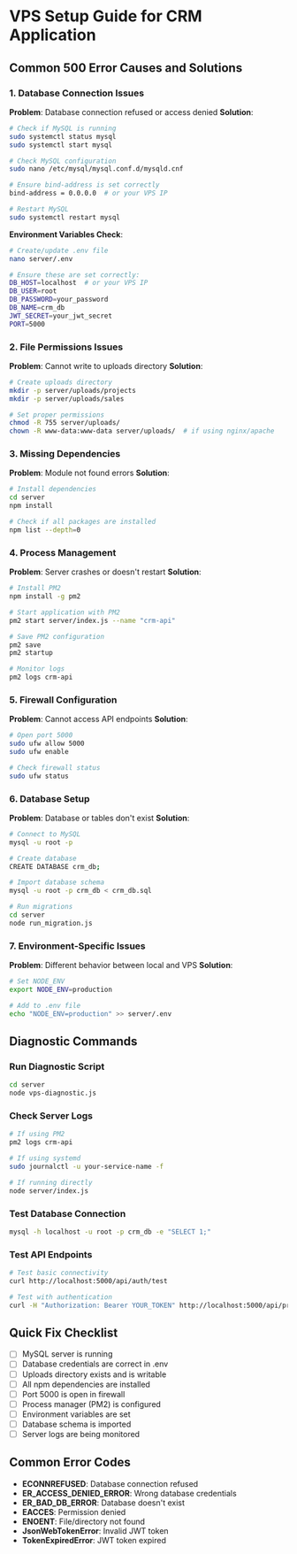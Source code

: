# VPS Setup Guide for CRM Application

## Common 500 Error Causes and Solutions

### 1. Database Connection Issues

**Problem**: Database connection refused or access denied
**Solution**: 
```bash
# Check if MySQL is running
sudo systemctl status mysql
sudo systemctl start mysql

# Check MySQL configuration
sudo nano /etc/mysql/mysql.conf.d/mysqld.cnf

# Ensure bind-address is set correctly
bind-address = 0.0.0.0  # or your VPS IP

# Restart MySQL
sudo systemctl restart mysql
```

**Environment Variables Check**:
```bash
# Create/update .env file
nano server/.env

# Ensure these are set correctly:
DB_HOST=localhost  # or your VPS IP
DB_USER=root
DB_PASSWORD=your_password
DB_NAME=crm_db
JWT_SECRET=your_jwt_secret
PORT=5000
```

### 2. File Permissions Issues

**Problem**: Cannot write to uploads directory
**Solution**:
```bash
# Create uploads directory
mkdir -p server/uploads/projects
mkdir -p server/uploads/sales

# Set proper permissions
chmod -R 755 server/uploads/
chown -R www-data:www-data server/uploads/  # if using nginx/apache
```

### 3. Missing Dependencies

**Problem**: Module not found errors
**Solution**:
```bash
# Install dependencies
cd server
npm install

# Check if all packages are installed
npm list --depth=0
```

### 4. Process Management

**Problem**: Server crashes or doesn't restart
**Solution**:
```bash
# Install PM2
npm install -g pm2

# Start application with PM2
pm2 start server/index.js --name "crm-api"

# Save PM2 configuration
pm2 save
pm2 startup

# Monitor logs
pm2 logs crm-api
```

### 5. Firewall Configuration

**Problem**: Cannot access API endpoints
**Solution**:
```bash
# Open port 5000
sudo ufw allow 5000
sudo ufw enable

# Check firewall status
sudo ufw status
```

### 6. Database Setup

**Problem**: Database or tables don't exist
**Solution**:
```bash
# Connect to MySQL
mysql -u root -p

# Create database
CREATE DATABASE crm_db;

# Import database schema
mysql -u root -p crm_db < crm_db.sql

# Run migrations
cd server
node run_migration.js
```

### 7. Environment-Specific Issues

**Problem**: Different behavior between local and VPS
**Solution**:
```bash
# Set NODE_ENV
export NODE_ENV=production

# Add to .env file
echo "NODE_ENV=production" >> server/.env
```

## Diagnostic Commands

### Run Diagnostic Script
```bash
cd server
node vps-diagnostic.js
```

### Check Server Logs
```bash
# If using PM2
pm2 logs crm-api

# If using systemd
sudo journalctl -u your-service-name -f

# If running directly
node server/index.js
```

### Test Database Connection
```bash
mysql -h localhost -u root -p crm_db -e "SELECT 1;"
```

### Test API Endpoints
```bash
# Test basic connectivity
curl http://localhost:5000/api/auth/test

# Test with authentication
curl -H "Authorization: Bearer YOUR_TOKEN" http://localhost:5000/api/projects
```

## Quick Fix Checklist

- [ ] MySQL server is running
- [ ] Database credentials are correct in .env
- [ ] Uploads directory exists and is writable
- [ ] All npm dependencies are installed
- [ ] Port 5000 is open in firewall
- [ ] Process manager (PM2) is configured
- [ ] Environment variables are set
- [ ] Database schema is imported
- [ ] Server logs are being monitored

## Common Error Codes

- **ECONNREFUSED**: Database connection refused
- **ER_ACCESS_DENIED_ERROR**: Wrong database credentials
- **ER_BAD_DB_ERROR**: Database doesn't exist
- **EACCES**: Permission denied
- **ENOENT**: File/directory not found
- **JsonWebTokenError**: Invalid JWT token
- **TokenExpiredError**: JWT token expired
